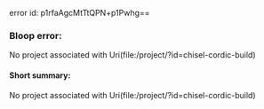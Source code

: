 error id: p1rfaAgcMtTtQPN+p1Pwhg==
### Bloop error:

No project associated with Uri(file:<WORKSPACE>/project/?id=chisel-cordic-build)
#### Short summary: 

No project associated with Uri(file:<WORKSPACE>/project/?id=chisel-cordic-build)